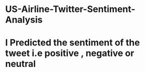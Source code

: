 # US-Airline-Twitter-Sentiment-Analysis
# I Predicted the sentiment of the tweet i.e positive , negative or neutral 
